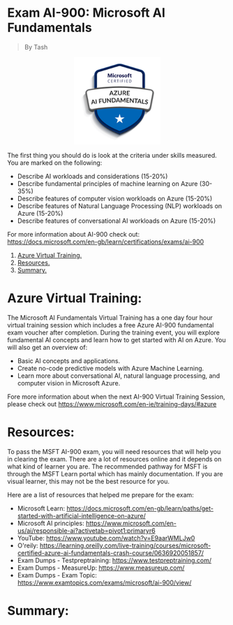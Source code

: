 # Exam AI-900: Microsoft AI Fundamentals
> By Tash

<p align="center">
<img max-height=200 height=200 src="https://github.com/ciph3rwoman/AI-900_StudyNotes/blob/main/AI_Fundamentals.png"/>
</p>

The first thing you should do is look at the criteria under skills measured. You are marked on the following:

- Describe AI workloads and considerations (15-20%)
- Describe fundamental principles of machine learning on Azure (30-35%)
- Describe features of computer vision workloads on Azure (15-20%)
- Describe features of Natural Language Processing (NLP) workloads on Azure (15-20%)
- Describe features of conversational AI workloads on Azure (15-20%)

For more information about AI-900 check out: https://docs.microsoft.com/en-gb/learn/certifications/exams/ai-900

1. [ Azure Virtual Training. ](#training)
2. [ Resources. ](#resources)
3. [ Summary. ](#summary)


# Azure Virtual Training:
<a name="training"></a>

The Microsoft AI Fundamentals Virtual Training has a one day four hour virtual training session which includes a free Azure AI-900 fundamental exam voucher after completion. During the training event, you will explore fundamental AI concepts and learn how to get started with AI on Azure. You will also get an overview of:

- Basic AI concepts and applications.
- Create no-code predictive models with Azure Machine Learning.
- Learn more about conversational AI, natural language processing, and computer vision in Microsoft Azure.

Fore more information about when the next AI-900 Virtual Training Session, please check out https://www.microsoft.com/en-ie/training-days/#azure

# Resources:
<a name="resources"></a>
To pass the MSFT AI-900 exam, you will need resources that will help you in clearing the exam. There are a lot of resources online and it depends on what kind of learner you are. The recommended pathway for MSFT is through the MSFT Learn portal which has mainly documentation. If you are visual learner, this may not be the best resource for you. 

Here are a list of resources that helped me prepare for the exam:

- Microsoft Learn: https://docs.microsoft.com/en-gb/learn/paths/get-started-with-artificial-intelligence-on-azure/
- Microsoft AI principles: https://www.microsoft.com/en-us/ai/responsible-ai?activetab=pivot1:primaryr6
- YouTube: https://www.youtube.com/watch?v=E9aarWMLJw0
- O'reily: https://learning.oreilly.com/live-training/courses/microsoft-certified-azure-ai-fundamentals-crash-course/0636920051857/
- Exam Dumps - Testpreptraining: https://www.testpreptraining.com/
- Exam Dumps - MeasureUp: https://www.measureup.com/ 
- Exam Dumps - Exam Topic: https://www.examtopics.com/exams/microsoft/ai-900/view/

# Summary:
<a name="summary"></a>







